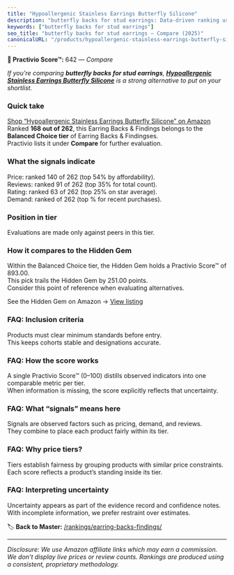```yaml
---
title: "Hypoallergenic Stainless Earrings Butterfly Silicone"
description: "butterfly backs for stud earrings: Data-driven ranking using the Practivio Score™. Positioned by quality, value, demand, findability, momentum."
keywords: ["butterfly backs for stud earrings"]
seo_title: "butterfly backs for stud earrings — Compare (2025)"
canonicalURL: "/products/hypoallergenic-stainless-earrings-butterfly-silicone-B07ZPV921X/"
---
```


**🛒 Practivio Score™:** 642 — _Compare_


*If you're comparing **butterfly backs for stud earrings**, **[Hypoallergenic Stainless Earrings Butterfly Silicone](https://www.amazon.com/dp/B07ZPV921X?tag=practivio-20)** is a strong alternative to put on your shortlist.*
### Quick take
[Shop “Hypoallergenic Stainless Earrings Butterfly Silicone” on Amazon](https://www.amazon.com/dp/B07ZPV921X?tag=practivio-20)
Ranked **168 out of 262**, this Earring Backs & Findings belongs to the **Balanced Choice tier** of Earring Backs & Findingses.  
Practivio lists it under **Compare** for further evaluation.

### What the signals indicate
Price: ranked 140 of 262 (top 54% by affordability).  
Reviews: ranked 91 of 262 (top 35% for total count).  
Rating: ranked 63 of 262 (top 25% on star average).  
Demand: ranked  of 262 (top % for recent purchases).

### Position in tier
Evaluations are made only against peers in this tier.

### How it compares to the Hidden Gem
Within the Balanced Choice tier, the Hidden Gem holds a Practivio Score™ of 893.00.  
This pick trails the Hidden Gem by 251.00 points.  
Consider this point of reference when evaluating alternatives.  

See the Hidden Gem on Amazon → [View listing](https://www.amazon.com/dp/B083428HLR?tag=practivio-20)

### FAQ: Inclusion criteria
Products must clear minimum standards before entry.  
This keeps cohorts stable and designations accurate.

### FAQ: How the score works
A single Practivio Score™ (0–100) distills observed indicators into one comparable metric per tier.  
When information is missing, the score explicitly reflects that uncertainty.

### FAQ: What “signals” means here
Signals are observed factors such as pricing, demand, and reviews.  
They combine to place each product fairly within its tier.

### FAQ: Why price tiers?
Tiers establish fairness by grouping products with similar price constraints.  
Each score reflects a product’s standing inside its tier.

### FAQ: Interpreting uncertainty
Uncertainty appears as part of the evidence record and confidence notes.  
With incomplete information, we prefer restraint over estimates.

<!-- Missing template for Compare/CompareWithinPriceClass -->


🏷️ **Back to Master:** [/rankings/earring-backs-findings/](/rankings/earring-backs-findings/)

---
_Disclosure: We use Amazon affiliate links which may earn a commission. We don’t display live prices or review counts. Rankings are produced using a consistent, proprietary methodology._
